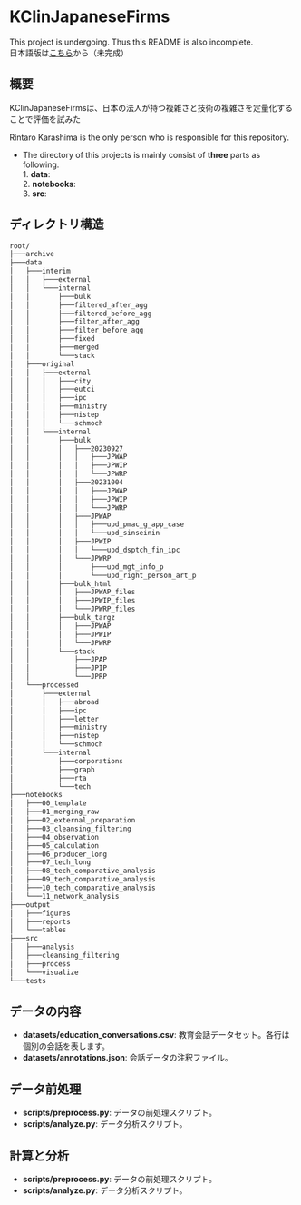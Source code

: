 # KCIinJapaneseFirms

This project is undergoing. Thus this README is also incomplete.
<br>
日本語版は[こちら](https://github.com/RintaroKARASHIMA/KCIinJapaneseFirms/blob/master/README_en.md)から（未完成）

## 概要
KCIinJapaneseFirmsは、日本の法人が持つ複雑さと技術の複雑さを定量化することで評価を試みた

Rintaro Karashima is the only person who is responsible for this repository.

- The directory of this projects is mainly consist of **three** parts as following.
<br/>1. **data**: 
<br/>2. **notebooks**: 
<br/>3. **src**: 

## ディレクトリ構造

```html
root/
├───archive
├───data
│   ├───interim
│   │   ├───external
│   │   └───internal
│   │       ├───bulk
│   │       ├───filtered_after_agg
│   │       ├───filtered_before_agg
│   │       ├───filter_after_agg
│   │       ├───filter_before_agg
│   │       ├───fixed
│   │       ├───merged
│   │       └───stack
│   ├───original
│   │   ├───external
│   │   │   ├───city
│   │   │   ├───eutci
│   │   │   ├───ipc
│   │   │   ├───ministry
│   │   │   ├───nistep
│   │   │   └───schmoch
│   │   └───internal
│   │       ├───bulk
│   │       │   ├───20230927
│   │       │   │   ├───JPWAP
│   │       │   │   ├───JPWIP
│   │       │   │   └───JPWRP
│   │       │   ├───20231004
│   │       │   │   ├───JPWAP
│   │       │   │   ├───JPWIP
│   │       │   │   └───JPWRP
│   │       │   ├───JPWAP
│   │       │   │   ├───upd_pmac_g_app_case
│   │       │   │   └───upd_sinseinin
│   │       │   ├───JPWIP
│   │       │   │   └───upd_dsptch_fin_ipc
│   │       │   └───JPWRP
│   │       │       ├───upd_mgt_info_p
│   │       │       └───upd_right_person_art_p
│   │       ├───bulk_html
│   │       │   ├───JPWAP_files
│   │       │   ├───JPWIP_files
│   │       │   └───JPWRP_files
│   │       ├───bulk_targz
│   │       │   ├───JPWAP
│   │       │   ├───JPWIP
│   │       │   └───JPWRP
│   │       └───stack
│   │           ├───JPAP
│   │           ├───JPIP
│   │           └───JPRP
│   └───processed
│       ├───external
│       │   ├───abroad
│       │   ├───ipc
│       │   ├───letter
│       │   ├───ministry
│       │   ├───nistep
│       │   └───schmoch
│       └───internal
│           ├───corporations
│           ├───graph
│           ├───rta
│           └───tech
├───notebooks
│   ├───00_template
│   ├───01_merging_raw
│   ├───02_external_preparation
│   ├───03_cleansing_filtering
│   ├───04_observation
│   ├───05_calculation
│   ├───06_producer_long
│   ├───07_tech_long
│   ├───08_tech_comparative_analysis
│   ├───09_tech_comparative_analysis
│   ├───10_tech_comparative_analysis
│   └───11_network_analysis
├───output
│   ├───figures
│   ├───reports
│   └───tables
├───src
│   ├───analysis
│   ├───cleansing_filtering
│   ├───process
│   └───visualize
└───tests
```

## データの内容

- **datasets/education_conversations.csv**: 教育会話データセット。各行は個別の会話を表します。
- **datasets/annotations.json**: 会話データの注釈ファイル。

## データ前処理

- **scripts/preprocess.py**: データの前処理スクリプト。
- **scripts/analyze.py**: データ分析スクリプト。

## 計算と分析

- **scripts/preprocess.py**: データの前処理スクリプト。
- **scripts/analyze.py**: データ分析スクリプト。